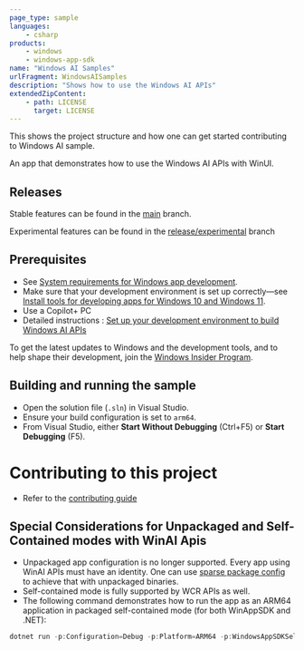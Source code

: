```yaml
---
page_type: sample
languages:
    - csharp
products:
    - windows
    - windows-app-sdk
name: "Windows AI Samples"
urlFragment: WindowsAISamples
description: "Shows how to use the Windows AI APIs"
extendedZipContent:
    - path: LICENSE
      target: LICENSE
---
```


This shows the project structure and how one can get started contributing to Windows AI sample.

An app that demonstrates how to use the Windows AI APIs with WinUI.

## Releases
Stable features can be found in the [main](https://github.com/microsoft/WindowsAppSDK-Samples/tree/main/Samples/WindowsAIFoundry/cs-winui) branch. 

Experimental features can be found in the [release/experimental](https://github.com/microsoft/WindowsAppSDK-Samples/tree/release/experimental/Samples/WindowsAIFoundry/cs-winui) branch

## Prerequisites

-   See
    [System requirements for Windows app development](https://docs.microsoft.com/windows/apps/windows-app-sdk/system-requirements).
-   Make sure that your development environment is set up correctly&mdash;see
    [Install tools for developing apps for Windows 10 and Windows 11](https://docs.microsoft.com/windows/apps/windows-app-sdk/set-up-your-development-environment).
-   Use a Copilot+ PC
-   Detailed instructions : [Set up your development environment to build Windows AI APIs](https://learn.microsoft.com/en-us/windows/ai/apis/model-setup)


To get the latest updates to Windows and the development tools, and to help shape their development,
join the [Windows Insider Program](https://insider.windows.com).

## Building and running the sample

-   Open the solution file (`.sln`) in Visual Studio.
-   Ensure your build configuration is set to `arm64`.
-   From Visual Studio, either **Start Without Debugging** (Ctrl+F5) or **Start Debugging** (F5).

# Contributing to this project
- Refer to the [contributing guide](./Contributing.md)

## Special Considerations for Unpackaged and Self-Contained modes with WinAI Apis

- Unpackaged app configuration is no longer supported. Every app using WinAI APIs must have an identity. One can use [sparse package config](https://learn.microsoft.com/en-us/windows/apps/desktop/modernize/grant-identity-to-nonpackaged-apps) to achieve that with unpackaged binaries.
- Self-contained mode is fully supported by WCR APIs as well.
- The following command demonstrates how to run the app as an ARM64 application in packaged self-contained mode (for both WinAppSDK and .NET):
```powershell
dotnet run -p:Configuration=Debug -p:Platform=ARM64 -p:WindowsAppSDKSelfContained=true -p:SelfContained=true.
```